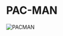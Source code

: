 # PAC-MAN
![PACMAN](https://github.com/user-attachments/assets/a24b4678-91e4-4585-a74c-b5aad644e30c)
